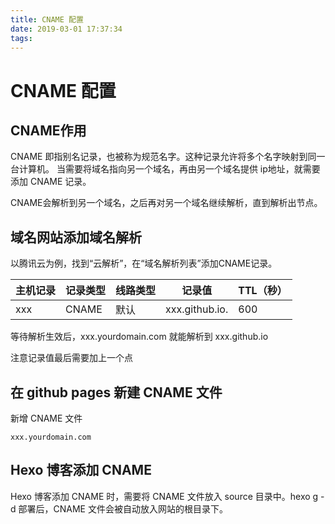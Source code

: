 ```yaml
---
title: CNAME 配置
date: 2019-03-01 17:37:34
tags:
---
```


# CNAME 配置

## CNAME作用

CNAME 即指别名记录，也被称为规范名字。这种记录允许将多个名字映射到同一台计算机。 当需要将域名指向另一个域名，再由另一个域名提供 ip地址，就需要添加 CNAME 记录。

CNAME会解析到另一个域名，之后再对另一个域名继续解析，直到解析出节点。

## 域名网站添加域名解析

以腾讯云为例，找到“云解析”，在“域名解析列表”添加CNAME记录。

| 主机记录 | 记录类型 | 线路类型 | 记录值 | TTL（秒）|
| ------ | ------ | ------ | ------ | ------ |
| xxx | CNAME | 默认 | xxx.github.io. | 600 |

等待解析生效后，xxx.yourdomain.com 就能解析到 xxx.github.io

注意记录值最后需要加上一个点

## 在 github pages 新建 CNAME 文件

新增 CNAME 文件

```
xxx.yourdomain.com
```

## Hexo 博客添加 CNAME

Hexo 博客添加 CNAME 时，需要将 CNAME 文件放入 source 目录中。hexo g -d 部署后，CNAME 文件会被自动放入网站的根目录下。



